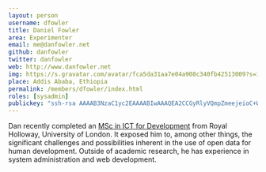 ```yaml
---
layout: person
username: dfowler
title: Daniel Fowler
area: Experimenter
email: me@danfowler.net
github: danfowler
twitter: danfowler
web: http://www.danfowler.net
img: https://s.gravatar.com/avatar/fca5da31aa7e04a908c340fb42513009?s=120
place: Addis Ababa, Ethiopia
permalink: /members/dfowler/index.html
roles: [sysadmin]
publickey: "ssh-rsa AAAAB3NzaC1yc2EAAAABIwAAAQEA2CCGyRlyVQmpZmeejeioC+WJIVk37CDhTRCbQLbFZUnR85TAs1F6/wOtN43B9yH/yRtEGszxwiukXQbqSE3ROXgYedpVj3ARMj1iQibN2x6l7GpkFvnJq/7GjwBvie3YZgNIRAeVK57/pk1+CPWSMy96jRD747ZFh7kpbxX6og8wmlf7ts8IW6pvbdyvxs+ybFCgrU4i2+p9WZd6W1AgOJJrKqXQ6V0IYUW49f4e5JoVOqEVgrRMNI4XPB8pUkLmgxZNM9vXc1tvyTbzb5TB1G8vzCn84SVBve296GI6uEftLZ8k27f6yrSF8P280cnptFeBrny1UZMRobInBIFhEw== @danfowler"
---
```


Dan recently completed an [MSc in ICT for
Development](https://www.royalholloway.ac.uk/geography/coursefinder/mscpgdippsdict4d.aspx)
from Royal Holloway, University of London.  It exposed him to, among
other things, the significant challenges and possibilities inherent in
the use of open data for human development.  Outside of academic
research, he has experience in system administration and web
development.
